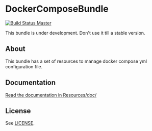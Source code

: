 # DockerComposeBundle

[![Build Status Master](https://travis-ci.org/octante/DockerComposeBundle.svg?branch=master)](https://travis-ci.org/octante/DockerComposeBundle)


This bundle is under development. Don't use it till a stable version.

## About ##

This bundle has a set of resources to manage docker compose yml configuration file.

## Documentation ##

[Read the documentation in Resources/doc/](https://github.com/octante/DockerComposeBundle/blob/master/Resources/doc/index.md)

## License ##

See [LICENSE](https://github.com/octante/DockerComposeBundle/blob/master/LICENSE).
